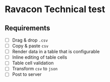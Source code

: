 # Ravacon Technical test

## Requirements

- [ ] Drag & drop `.csv`
- [ ] Copy & paste `csv`
- [ ] Render data in a table that is configurable
- [ ] Inline editing of table cells
- [ ] Table cell validation
- [ ] Transform `csv` to `json`
- [ ] Post to server
